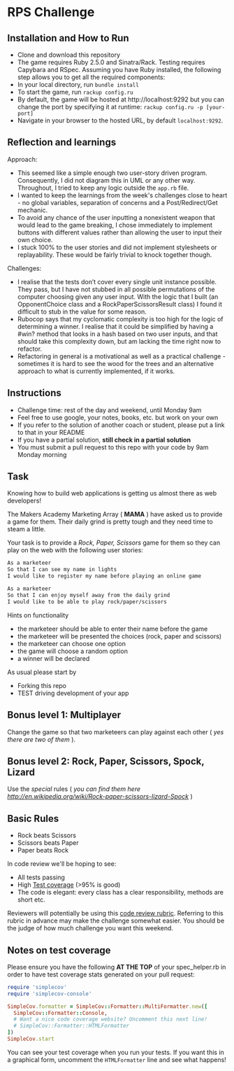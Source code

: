 # RPS Challenge

Installation and How to Run
----
- Clone and download this repository
- The game requires Ruby 2.5.0 and Sinatra/Rack. Testing requires Capybara and RSpec. Assuming you have Ruby installed, the following step allows you to get all the required components:
- In your local directory, run ```bundle install```
- To start the game, run ```rackup config.ru```
- By default, the game will be hosted at http://localhost:9292 but you can change the port by specifying it at runtime: ```rackup config.ru -p [your-port]```
- Navigate in your browser to the hosted URL, by default ```localhost:9292```.


Reflection and learnings
-----
Approach:
- This seemed like a simple enough two user-story driven program. Consequently, I did not diagram this in UML or any other way. Throughout, I tried to keep any logic outside the ```app.rb``` file.
- I wanted to keep the learnings from the week's challenges close to heart - no global variables, separation of concerns and a Post/Redirect/Get mechanic.
- To avoid any chance of the user inputting a nonexistent weapon that would lead to the game breaking, I chose immediately to implement buttons with different values rather than allowing the user to input their own choice.
- I stuck 100% to the user stories and did not implement stylesheets or replayability. These would be fairly trivial to knock together though.

Challenges:
- I realise that the tests don’t cover every single unit instance possible. They pass, but I have not stubbed in all possible permutations of the computer choosing given any user input. With the logic that I built (an OpponentChoice class and a RockPaperScissorsResult class) I found it difficult to stub in the value for some reason.
- Rubocop says that my cyclomatic complexity is too high for the logic of determining a winner. I realise that it could be simplified by having a #win? method that looks in a hash based on two user inputs, and that should take this complexity down, but am lacking the time right now to refactor.
- Refactoring in general is a motivational as well as a practical challenge - sometimes it is hard to see the wood for the trees and an alternative approach to what is currently implemented, if it works.


Instructions
-------

* Challenge time: rest of the day and weekend, until Monday 9am
* Feel free to use google, your notes, books, etc. but work on your own
* If you refer to the solution of another coach or student, please put a link to that in your README
* If you have a partial solution, **still check in a partial solution**
* You must submit a pull request to this repo with your code by 9am Monday morning

Task
----

Knowing how to build web applications is getting us almost there as web developers!

The Makers Academy Marketing Array ( **MAMA** ) have asked us to provide a game for them. Their daily grind is pretty tough and they need time to steam a little.

Your task is to provide a _Rock, Paper, Scissors_ game for them so they can play on the web with the following user stories:

```sh
As a marketeer
So that I can see my name in lights
I would like to register my name before playing an online game

As a marketeer
So that I can enjoy myself away from the daily grind
I would like to be able to play rock/paper/scissors
```

Hints on functionality

- the marketeer should be able to enter their name before the game
- the marketeer will be presented the choices (rock, paper and scissors)
- the marketeer can choose one option
- the game will choose a random option
- a winner will be declared


As usual please start by

* Forking this repo
* TEST driving development of your app


## Bonus level 1: Multiplayer

Change the game so that two marketeers can play against each other ( _yes there are two of them_ ).

## Bonus level 2: Rock, Paper, Scissors, Spock, Lizard

Use the _special_ rules ( _you can find them here http://en.wikipedia.org/wiki/Rock-paper-scissors-lizard-Spock_ )

## Basic Rules

- Rock beats Scissors
- Scissors beats Paper
- Paper beats Rock

In code review we'll be hoping to see:

* All tests passing
* High [Test coverage](https://github.com/makersacademy/course/blob/master/pills/test_coverage.md) (>95% is good)
* The code is elegant: every class has a clear responsibility, methods are short etc.

Reviewers will potentially be using this [code review rubric](docs/review.md).  Referring to this rubric in advance may make the challenge somewhat easier.  You should be the judge of how much challenge you want this weekend.

Notes on test coverage
----------------------

Please ensure you have the following **AT THE TOP** of your spec_helper.rb in order to have test coverage stats generated
on your pull request:

```ruby
require 'simplecov'
require 'simplecov-console'

SimpleCov.formatter = SimpleCov::Formatter::MultiFormatter.new([
  SimpleCov::Formatter::Console,
  # Want a nice code coverage website? Uncomment this next line!
  # SimpleCov::Formatter::HTMLFormatter
])
SimpleCov.start
```

You can see your test coverage when you run your tests. If you want this in a graphical form, uncomment the `HTMLFormatter` line and see what happens!

